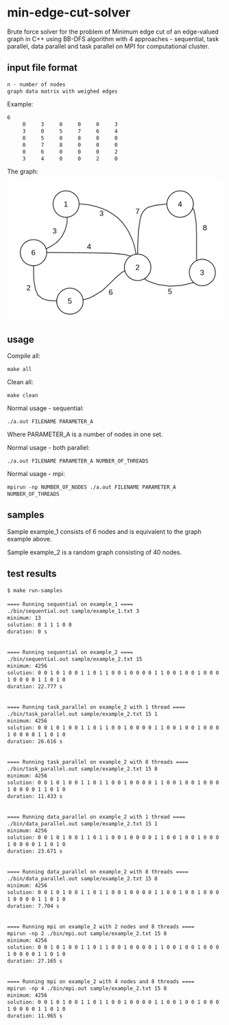# min-edge-cut-solver
Brute force solver for the problem of Minimum edge cut of an edge-valued graph in C++ using BB-DFS algorithm with 4 approaches - sequential, task parallel, data parallel and task parallel on MPI for computational cluster. 

## input file format
```
n - number of nodes
graph data matrix with weighed edges
```
Example:
```
6
     0     3     0     0     0     3
     3     0     5     7     6     4
     0     5     0     8     0     0
     0     7     8     0     0     0
     0     6     0     0     0     2
     3     4     0     0     2     0
```
The graph:

![Graph example](docs/graph_example.png)

## usage

Compile all:
```
make all
```

Clean all:
```
make clean
```

Normal usage - sequential:
```
./a.out FILENAME PARAMETER_A
```
Where PARAMETER_A is a number of nodes in one set.

Normal usage - both parallel:
```
./a.out FILENAME PARAMETER_A NUMBER_OF_THREADS
```

Normal usage - mpi:
```
mpirun -np NUMBER_OF_NODES ./a.out FILENAME PARAMETER_A NUMBER_OF_THREADS
```

## samples

Sample example_1 consists of 6 nodes and is equivalent to the graph example above.

Sample example_2 is a random graph consisting of 40 nodes.

## test results

```
$ make run-samples

==== Running sequential on example_1 ====
./bin/sequential.out sample/example_1.txt 3
minimum: 13
solution: 0 1 1 1 0 0 
duration: 0 s


==== Running sequential on example_2 ====
./bin/sequential.out sample/example_2.txt 15
minimum: 4256
solution: 0 0 1 0 1 0 0 1 1 0 1 1 0 0 1 0 0 0 0 1 1 0 0 1 0 0 1 0 0 0 1 0 0 0 0 1 1 0 1 0 
duration: 22.777 s


==== Running task_parallel on example_2 with 1 thread ====
./bin/task_parallel.out sample/example_2.txt 15 1
minimum: 4256
solution: 0 0 1 0 1 0 0 1 1 0 1 1 0 0 1 0 0 0 0 1 1 0 0 1 0 0 1 0 0 0 1 0 0 0 0 1 1 0 1 0 
duration: 26.616 s


==== Running task_parallel on example_2 with 8 threads ====
./bin/task_parallel.out sample/example_2.txt 15 8
minimum: 4256
solution: 0 0 1 0 1 0 0 1 1 0 1 1 0 0 1 0 0 0 0 1 1 0 0 1 0 0 1 0 0 0 1 0 0 0 0 1 1 0 1 0 
duration: 11.433 s


==== Running data_parallel on example_2 with 1 thread ====
./bin/data_parallel.out sample/example_2.txt 15 1
minimum: 4256
solution: 0 0 1 0 1 0 0 1 1 0 1 1 0 0 1 0 0 0 0 1 1 0 0 1 0 0 1 0 0 0 1 0 0 0 0 1 1 0 1 0 
duration: 23.671 s


==== Running data_parallel on example_2 with 8 threads ====
./bin/data_parallel.out sample/example_2.txt 15 8
minimum: 4256
solution: 0 0 1 0 1 0 0 1 1 0 1 1 0 0 1 0 0 0 0 1 1 0 0 1 0 0 1 0 0 0 1 0 0 0 0 1 1 0 1 0 
duration: 7.704 s


==== Running mpi on example_2 with 2 nodes and 8 threads ====
mpirun -np 2 ./bin/mpi.out sample/example_2.txt 15 8
minimum: 4256
solution: 0 0 1 0 1 0 0 1 1 0 1 1 0 0 1 0 0 0 0 1 1 0 0 1 0 0 1 0 0 0 1 0 0 0 0 1 1 0 1 0 
duration: 27.165 s


==== Running mpi on example_2 with 4 nodes and 8 threads ====
mpirun -np 4 ./bin/mpi.out sample/example_2.txt 15 8
minimum: 4256
solution: 0 0 1 0 1 0 0 1 1 0 1 1 0 0 1 0 0 0 0 1 1 0 0 1 0 0 1 0 0 0 1 0 0 0 0 1 1 0 1 0 
duration: 11.965 s
```